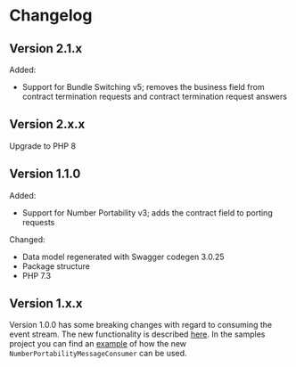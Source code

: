 # Changelog

## Version 2.1.x

Added:

- Support for Bundle Switching v5; removes the business field from contract termination requests and contract termination request answers

## Version 2.x.x

Upgrade to PHP 8

## Version 1.1.0

Added:

- Support for Number Portability v3; adds the contract field to porting requests

Changed:

- Data model regenerated with Swagger codegen 3.0.25
- Package structure
- PHP 7.3

## Version 1.x.x

Version 1.0.0 has some breaking changes with regard to consuming the event stream. The new functionality is described [here](number-portability-sdk/README.md#consume-messages).
In the samples project you can find an [example](number-portability-sdk-samples/test/NumberPortabilityMessageConsumer.php) of how the new `NumberPortabilityMessageConsumer` can be used.

